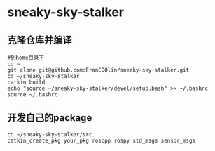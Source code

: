 # sneaky-sky-stalker
## 克隆仓库并编译
```shell
#到home目录下
cd ~
git clone git@github.com:FranCOOlin/sneaky-sky-stalker.git
cd ~/sneaky-sky-stalker
catkin build
echo "source ~/sneaky-sky-stalker/devel/setup.bash" >> ~/.bashrc
source ~/.bashrc

```
## 开发自己的package
```shell
cd ~/sneaky-sky-stalker/src
catkin_create_pkg your_pkg roscpp rospy std_msgs sensor_msgs
```
